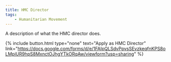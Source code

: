 ```yaml
---
title: HMC Director
tags: 
    - Humanitarian Movement
---
```


A description of what the HMC director does.

{%
  include button.html
  type="none"
  text="Apply as HMC Director"
  link="https://docs.google.com/forms/d/e/1FAIpQLSdvPpvsSEvzkeqfnKPS8oLMpiUR9hpS8MxnctOJhgYTkORqAw/viewform?usp=sharing"
%}